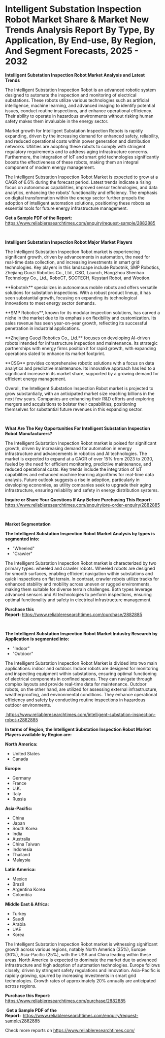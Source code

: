 <p><h1>Intelligent Substation Inspection Robot Market Share & Market New Trends Analysis Report By Type, By Application, By End-use, By Region, And Segment Forecasts, 2025 - 2032</h1></p><p><strong>Intelligent Substation Inspection Robot Market Analysis and Latest Trends</strong></p>
<p><p>The Intelligent Substation Inspection Robot is an advanced robotic system designed to automate the inspection and monitoring of electrical substations. These robots utilize various technologies such as artificial intelligence, machine learning, and advanced imaging to identify potential issues, conduct routine inspections, and enhance operational efficiency. Their ability to operate in hazardous environments without risking human safety makes them invaluable in the energy sector.</p><p>Market growth for Intelligent Substation Inspection Robots is rapidly expanding, driven by the increasing demand for enhanced safety, reliability, and reduced operational costs within power generation and distribution networks. Utilities are adopting these robots to comply with stringent regulatory requirements and to address aging infrastructure concerns. Furthermore, the integration of IoT and smart grid technologies significantly boosts the effectiveness of these robots, making them an integral component of modern energy management.</p><p>The Intelligent Substation Inspection Robot Market is expected to grow at a CAGR of 6.6% during the forecast period. Latest trends indicate a rising focus on autonomous capabilities, improved sensor technologies, and data analytics, enhancing the robots' functionality and efficiency. The emphasis on digital transformation within the energy sector further propels the adoption of intelligent automation solutions, positioning these robots as essential tools for future energy infrastructure management.</p></p>
<p><strong>Get a Sample PDF of the Report:&nbsp;</strong> <a href="https://www.reliableresearchtimes.com/enquiry/request-sample/2882885?utm_campaign=3269&utm_medium=2&utm_source=Github&utm_content=ia&utm_term=13032025&utm_id=intelligent-substation-inspection-robot">https://www.reliableresearchtimes.com/enquiry/request-sample/2882885</a></p>
<p>&nbsp;</p>
<p><strong>Intelligent Substation Inspection Robot Major Market Players</strong></p>
<p><p>The Intelligent Substation Inspection Robot market is experiencing significant growth, driven by advancements in automation, the need for real-time data collection, and increasing investments in smart grid technologies. Key players in this landscape include Robotnik, SMP Robotics, Zhejiang Guozi Robotics Co., Ltd., CSG, Launch, Hangzhou Shenhao Technology Co., Ltd., RoboCT, SCOTECH, Keystari Robot, and Wootion.</p><p>**Robotnik** specializes in autonomous mobile robots and offers versatile solutions for substation inspections. With a robust product lineup, it has seen substantial growth, focusing on expanding its technological innovations to meet energy sector demands.</p><p>**SMP Robotics**, known for its modular inspection solutions, has carved a niche in the market due to its emphasis on flexibility and customization. Its sales revenue has seen year-on-year growth, reflecting its successful penetration in industrial applications.</p><p>**Zhejiang Guozi Robotics Co., Ltd.** focuses on developing AI-driven robots intended for infrastructure inspection and maintenance. Its strategic partnerships with energy firms position it for rapid growth, with expanding operations slated to enhance its market footprint.</p><p>**CSG** provides comprehensive robotic solutions with a focus on data analytics and predictive maintenance. Its innovative approach has led to a significant increase in its market share, supported by a growing demand for efficient energy management.</p><p>Overall, the Intelligent Substation Inspection Robot market is projected to grow substantially, with an anticipated market size reaching billions in the next few years. Companies are enhancing their R&D efforts and exploring mergers and acquisitions to bolster their capabilities, positioning themselves for substantial future revenues in this expanding sector.</p></p>
<p>&nbsp;</p>
<p><strong>What Are The Key Opportunities For Intelligent Substation Inspection Robot Manufacturers?</strong></p>
<p><p>The Intelligent Substation Inspection Robot market is poised for significant growth, driven by increasing demand for automation in energy infrastructure and advancements in robotics and AI technologies. The market is expected to expand at a CAGR of over 15% from 2023 to 2030, fueled by the need for efficient monitoring, predictive maintenance, and reduced operational costs. Key trends include the integration of IoT capabilities and enhanced machine learning algorithms for real-time data analysis. Future outlook suggests a rise in adoption, particularly in developing economies, as utility companies seek to upgrade their aging infrastructure, ensuring reliability and safety in energy distribution systems.</p></p>
<p><strong>Inquire or Share Your Questions If Any Before Purchasing This Report:</strong> <a href="https://www.reliableresearchtimes.com/enquiry/pre-order-enquiry/2882885?utm_campaign=3269&utm_medium=2&utm_source=Github&utm_content=ia&utm_term=13032025&utm_id=intelligent-substation-inspection-robot">https://www.reliableresearchtimes.com/enquiry/pre-order-enquiry/2882885</a></p>
<p>&nbsp;</p>
<p><strong>Market Segmentation</strong></p>
<p><strong>The Intelligent Substation Inspection Robot Market Analysis by types is segmented into:</strong></p>
<p><ul><li>"Wheeled"</li><li>"Crawler"</li></ul></p>
<p><p>The Intelligent Substation Inspection Robot market is characterized by two primary types: wheeled and crawler robots. Wheeled robots are designed for smooth surfaces, enabling efficient navigation within substations and quick inspections on flat terrain. In contrast, crawler robots utilize tracks for enhanced stability and mobility across uneven or rugged environments, making them suitable for diverse terrain challenges. Both types leverage advanced sensors and AI technologies to perform inspections, ensuring optimal functionality and safety in electrical infrastructure management.</p></p>
<p><strong>Purchase this Report:&nbsp;</strong><a href="https://www.reliableresearchtimes.com/purchase/2882885?utm_campaign=3269&utm_medium=2&utm_source=Github&utm_content=ia&utm_term=13032025&utm_id=intelligent-substation-inspection-robot">https://www.reliableresearchtimes.com/purchase/2882885</a></p>
<p>&nbsp;</p>
<p><strong>The Intelligent Substation Inspection Robot Market Industry Research by Application is segmented into:</strong></p>
<p><ul><li>"Indoor"</li><li>"Outdoor"</li></ul></p>
<p><p>The Intelligent Substation Inspection Robot Market is divided into two main applications: indoor and outdoor. Indoor robots are designed for monitoring and inspecting equipment within substations, ensuring optimal functioning of electrical components in confined spaces. They can navigate through complex layouts and provide real-time data for maintenance. Outdoor robots, on the other hand, are utilized for assessing external infrastructure, weatherproofing, and environmental conditions. They enhance operational efficiency and safety by conducting routine inspections in hazardous outdoor environments.</p></p>
<p><a href="https://www.reliableresearchtimes.com/intelligent-substation-inspection-robot-r2882885?utm_campaign=3269&utm_medium=2&utm_source=Github&utm_content=ia&utm_term=13032025&utm_id=intelligent-substation-inspection-robot">&nbsp;https://www.reliableresearchtimes.com/intelligent-substation-inspection-robot-r2882885</a></p>
<p><strong>In terms of Region, the Intelligent Substation Inspection Robot Market Players available by Region are:</strong></p>
<p>
    <p> <strong> North America: </strong>
        <ul>
            <li>United States</li>
            <li>Canada</li>
        </ul>
        </p> 
    <p> <strong> Europe: </strong>
        <ul>
            <li>Germany</li>
            <li>France</li>
            <li>U.K.</li>
            <li>Italy</li>
            <li>Russia</li>
        </ul>
        </p> 
    <p> <strong> Asia-Pacific: </strong>
        <ul>
            <li>China</li>
            <li>Japan</li>
            <li>South Korea</li>
            <li>India</li>
            <li>Australia</li>
            <li>China Taiwan</li>
            <li>Indonesia</li>
            <li>Thailand</li>
            <li>Malaysia</li>
        </ul>
        </p> 
    <p> <strong> Latin America: </strong>
        <ul>
            <li>Mexico</li>
            <li>Brazil</li>
            <li>Argentina Korea</li>
            <li>Colombia</li>
        </ul>
        </p> 
    <p> <strong> Middle East & Africa: </strong>
        <ul>
            <li>Turkey</li>
            <li>Saudi</li>
            <li>Arabia</li>
            <li>UAE</li>
            <li>Korea</li>
        </ul>
    </p>
    </p>
<p><p>The Intelligent Substation Inspection Robot market is witnessing significant growth across various regions, notably North America (35%), Europe (30%), Asia-Pacific (25%), with the USA and China leading within these areas. North America is expected to dominate the market due to advanced infrastructure and high adoption of automation technologies. Europe follows closely, driven by stringent safety regulations and innovation. Asia-Pacific is rapidly growing, spurred by increasing investments in smart grid technologies. Growth rates of approximately 20% annually are anticipated across regions.</p></p>
<p><strong>Purchase this Report: </strong><a href="https://www.reliableresearchtimes.com/purchase/2882885?utm_campaign=3269&utm_medium=2&utm_source=Github&utm_content=ia&utm_term=13032025&utm_id=intelligent-substation-inspection-robot">https://www.reliableresearchtimes.com/purchase/2882885</a></p>
<p>&nbsp;<strong>Get a Sample PDF of the Report:&nbsp;&nbsp;</strong><a href="https://www.reliableresearchtimes.com/enquiry/request-sample/2882885?utm_campaign=3269&utm_medium=2&utm_source=Github&utm_content=ia&utm_term=13032025&utm_id=intelligent-substation-inspection-robot">https://www.reliableresearchtimes.com/enquiry/request-sample/2882885</a></p>
<p><strong></strong></p>
<p>Check more reports on <a href="https://www.reliableresearchtimes.com/?utm_campaign=3269&utm_medium=2&utm_source=Github&utm_content=ia&utm_term=13032025&utm_id=intelligent-substation-inspection-robot">https://www.reliableresearchtimes.com/</a></p>